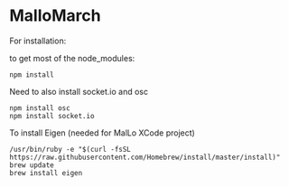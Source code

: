 # MalloMarch

For installation:

to get most of the node_modules:
```
npm install
```

Need to also install socket.io and osc
```
npm install osc
npm install socket.io
```

To install Eigen (needed for MalLo XCode project)
```
/usr/bin/ruby -e "$(curl -fsSL https://raw.githubusercontent.com/Homebrew/install/master/install)"
brew update
brew install eigen
```


